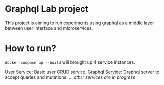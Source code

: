 # Graphql Lab project

This project is aiming to run experiments using graphql as a middle layer between user interface and microservices.

# How to run?

`docker-compose up --build` will brought up 4 service instances.

[User Service](./services/user-service/index.js): Basic user CRUD service.
[Graphql Service](./services/graphql-service/index.js): Graphql server to accept queries and mutations.
...
*other services are in progress*